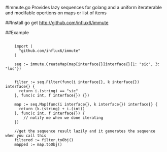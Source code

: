 #Immute.go
 Provides lazy sequences for golang and a uniform iteraterable and modifable opertions on maps or list of items

##Install
  go get http://github.com/influx6/immute


##Example

  ```

      import (
        "github.com/influx6/immute"
      )

      seq := immute.CreateMap(map[interface{}]interface{}{1: "sic", 3: "luc"})


      filter := seq.Filter(func(i interface{}, k interface{}) interface{} {
        return i.(string) == "sic"
      }, func(c int, f interface{}) {})

      map := seq.Map(func(i interface{}, k interface{}) interface{} {
        return (k.(string) + i.(int))
      }, func(c int, f interface{}) {
          // notify me when we done iterating
      })

      //get the sequence result lazily and it generates the sequence when you call this
      filtered := filter.toObj()
      mapped := map.toObj()


  ```
